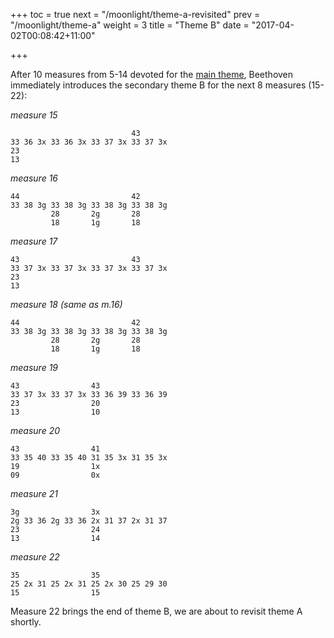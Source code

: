 +++
toc = true
next = "/moonlight/theme-a-revisited"
prev = "/moonlight/theme-a"
weight = 3
title = "Theme B"
date = "2017-04-02T00:08:42+11:00"

+++

After 10 measures from 5-14 devoted for the [main theme](/moonlight/theme-a), Beethoven immediately introduces the secondary theme B for the next 8 measures (15-22):

_measure 15_
~~~~
                           43
33 36 3x 33 36 3x 33 37 3x 33 37 3x
23
13
~~~~

_measure 16_
~~~~
44                         42
33 38 3g 33 38 3g 33 38 3g 33 38 3g
         28       2g       28
         18       1g       18
~~~~

_measure 17_
~~~~
43                         43
33 37 3x 33 37 3x 33 37 3x 33 37 3x
23
13
~~~~

_measure 18 (same as m.16)_
~~~~
44                         42
33 38 3g 33 38 3g 33 38 3g 33 38 3g
         28       2g       28
         18       1g       18
~~~~

_measure 19_
~~~~
43                43
33 37 3x 33 37 3x 33 36 39 33 36 39
23                20
13                10
~~~~

_measure 20_
~~~~
43                41
33 35 40 33 35 40 31 35 3x 31 35 3x
19                1x
09                0x
~~~~

_measure 21_
~~~~
3g                3x
2g 33 36 2g 33 36 2x 31 37 2x 31 37
23                24
13                14
~~~~

_measure 22_
~~~~
35                35     
25 2x 31 25 2x 31 25 2x 30 25 29 30
15                15
~~~~


Measure 22 brings the end of theme B, we are about to revisit theme A shortly.
